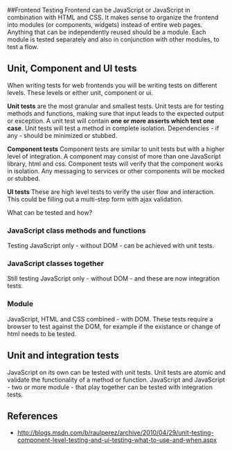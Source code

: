 ##Frontend Testing
Frontend can be JavaScript or JavaScript in combination with HTML and CSS. It makes sense to organize the frontend into modules (or components, widgets) instead of entire web pages. Anything that can be independently reused should be a module. Each module is tested separately and also in conjunction with other modules, to test a flow.

## Unit, Component and UI tests
When writing tests for web frontends you will be writing tests on different levels. These levels or either unit, component or ui.

**Unit tests** are the most granular and smallest tests. Unit tests are for testing methods and functions, making sure that input leads to the expected output or exception. A unit test will contain **one or more asserts which test one case**. Unit tests will test a method in complete isolation.
Dependencies - if any - should be minimized or stubbed.

**Component tests**
Component tests are similar to unit tests but with a  higher level of integration. A component may consist of
more than one JavaScript library, html and css. Component tests will verify that the component works in isolation.
Any messaging to services or other components will be mocked or stubbed.

**UI tests**
These are high level tests to verify the user flow and interaction. This could be filling out a multi-step form with ajax
validation.

What can be tested and how?
### JavaScript class methods and functions
Testing JavaScript only - without DOM - can be achieved with unit tests.

### JavaScript classes together
Still testing JavaScript only - without DOM - and these are now integration tests.

### Module
JavaScript, HTML and CSS combined - with DOM. These tests require a browser to test against the DOM, for example if the existance or change of html needs to be tested.

## Unit and integration tests
JavaScript on its own can be tested with unit tests. Unit tests are atomic and validate the functionality of a method or function. JavaScript and JavaScript - two or more module - that play together can be tested with integration tests.



## References
- <http://blogs.msdn.com/b/raulperez/archive/2010/04/29/unit-testing-component-level-testing-and-ui-testing-what-to-use-and-when.aspx>
